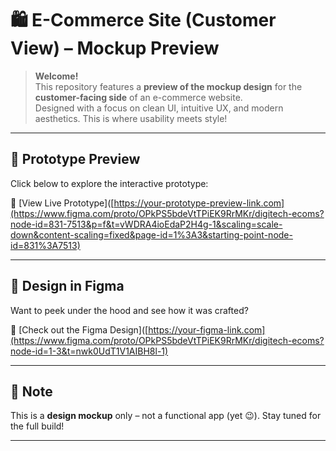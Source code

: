 # 🛍️ E-Commerce Site (Customer View) – Mockup Preview

> **Welcome!**  
> This repository features a **preview of the mockup design** for the **customer-facing side** of an e-commerce website.  
> Designed with a focus on clean UI, intuitive UX, and modern aesthetics. This is where usability meets style!

---

## 🎨 Prototype Preview  
Click below to explore the interactive prototype:

🔗 [View Live Prototype]([https://your-prototype-preview-link.com](https://www.figma.com/proto/OPkPS5bdeVtTPiEK9RrMKr/digitech-ecoms?node-id=831-7513&p=f&t=vWDRA4ioEdaP2H4g-1&scaling=scale-down&content-scaling=fixed&page-id=1%3A3&starting-point-node-id=831%3A7513)

---

## 🧠 Design in Figma  
Want to peek under the hood and see how it was crafted?

🎨 [Check out the Figma Design]([https://your-figma-link.com](https://www.figma.com/proto/OPkPS5bdeVtTPiEK9RrMKr/digitech-ecoms?node-id=1-3&t=nwk0UdT1V1AIBH8l-1)

---

## 🚧 Note  
This is a **design mockup** only – not a functional app (yet 😉). Stay tuned for the full build!

---
